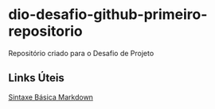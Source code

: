 # dio-desafio-github-primeiro-repositorio
Repositório criado para o Desafio de Projeto

## Links Úteis
[Sintaxe Básica Markdown](https://www.markdownguide.org/basic-syntax/)
